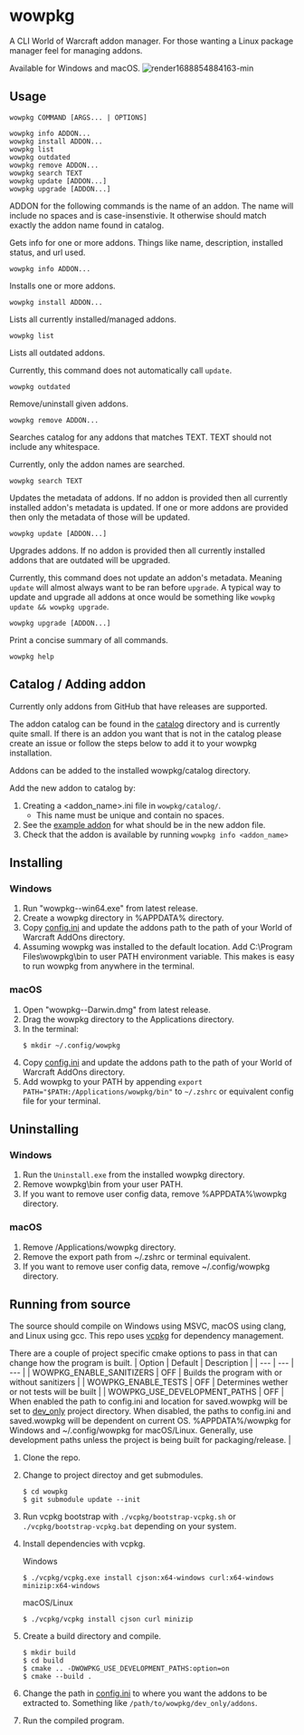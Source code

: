 # wowpkg
A CLI World of Warcraft addon manager. For those wanting a Linux package manager feel for managing addons.

Available for Windows and macOS.
![render1688854884163-min](https://github.com/ccassise/wowpkg/assets/58533624/8f9a8a1a-3bcf-49d2-ad8f-af6307c4e77a)

## Usage
```
wowpkg COMMAND [ARGS... | OPTIONS]

wowpkg info ADDON...
wowpkg install ADDON...
wowpkg list
wowpkg outdated
wowpkg remove ADDON...
wowpkg search TEXT
wowpkg update [ADDON...]
wowpkg upgrade [ADDON...]
```

ADDON for the following commands is the name of an addon. The name will include no spaces and is case-insenstivie. It otherwise should match exactly the addon name found in catalog.

Gets info for one or more addons. Things like name, description, installed status, and url used.
```
wowpkg info ADDON...
```

Installs one or more addons.
```
wowpkg install ADDON...
```


Lists all currently installed/managed addons.
```
wowpkg list
```


Lists all outdated addons.

Currently, this command does not automatically call `update`. 
```
wowpkg outdated
```

Remove/uninstall given addons.
```
wowpkg remove ADDON...
```

Searches catalog for any addons that matches TEXT. TEXT should not include any whitespace.

Currently, only the addon names are searched.
```
wowpkg search TEXT
```

Updates the metadata of addons. If no addon is provided then all currently installed addon's metadata is updated. If one or more addons are provided then only the metadata of those will be updated.
```
wowpkg update [ADDON...]
```

Upgrades addons. If no addon is provided then all currently installed addons that are outdated will be upgraded.

Currently, this command does not update an addon's metadata. Meaning `update` will almost always want to be ran before `upgrade`. A typical way to update and upgrade all addons at once would be something like `wowpkg update && wowpkg upgrade`.
```
wowpkg upgrade [ADDON...]
```

Print a concise summary of all commands.
```
wowpkg help
```

## Catalog / Adding addon
Currently only addons from GitHub that have releases are supported.

The addon catalog can be found in the [catalog](catalog) directory and is currently quite small. If there is an addon you want that is not in the catalog please create an issue or follow the steps below to add it to your wowpkg installation.

Addons can be added to the installed wowpkg/catalog directory.

Add the new addon to catalog by:
1. Creating a <addon_name>.ini file in `wowpkg/catalog/`.
	- This name must be unique and contain no spaces.
2. See the [example addon](dev_only/example_addon.ini) for what should be in the new addon file.
4. Check that the addon is available by running `wowpkg info <addon_name>`

## Installing

### Windows
1. Run "wowpkg-<VERSION>-win64.exe" from latest release.
2. Create a wowpkg directory in %APPDATA% directory.
3. Copy [config.ini](dev_only/config.ini) and update the addons path to the path of your World of Warcraft AddOns directory.
4. Assuming wowpkg was installed to the default location. Add C:\Program Files\wowpkg\bin to user PATH environment variable. This makes is easy to run wowpkg from anywhere in the terminal.

### macOS
1. Open "wowpkg-<VERSION>-Darwin.dmg" from latest release.
2. Drag the wowpkg directory to the Applications directory.
3. In the terminal:
	```
 	$ mkdir ~/.config/wowpkg
 	```
 4. Copy [config.ini](dev_only/config.ini) and update the addons path to the path of your World of Warcraft AddOns directory.
 5. Add wowpkg to your PATH by appending `export PATH="$PATH:/Applications/wowpkg/bin"` to `~/.zshrc` or equivalent config file for your terminal.

## Uninstalling

### Windows
1. Run the `Uninstall.exe` from the installed wowpkg directory.
2. Remove wowpkg\bin from your user PATH.
3. If you want to remove user config data, remove %APPDATA%\wowpkg directory.

### macOS
1. Remove /Applications/wowpkg directory.
2. Remove the export path from ~/.zshrc or terminal equivalent.
3. If you want to remove user config data, remove ~/.config/wowpkg directory.

## Running from source
The source should compile on Windows using MSVC, macOS using clang, and Linux using gcc. This repo uses [vcpkg](https://github.com/microsoft/vcpkg) for dependency management.

There are a couple of project specific cmake options to pass in that can change how the program is built.
| Option | Default | Description |
| --- | --- | --- |
| WOWPKG_ENABLE_SANITIZERS | OFF | Builds the program with or without sanitizers |
| WOWPKG_ENABLE_TESTS | OFF | Determines wether or not tests will be built |
| WOWPKG_USE_DEVELOPMENT_PATHS | OFF | When enabled the path to config.ini and location for saved.wowpkg will be set to [dev_only](dev_only) project directory. When disabled, the paths to config.ini and saved.wowpkg will be dependent on current OS. %APPDATA%/wowpkg for Windows and ~/.config/wowpkg for macOS/Linux. Generally, use development paths unless the project is being built for packaging/release. |

1. Clone the repo.
2. Change to project directoy and get submodules.
	```
 	$ cd wowpkg
	$ git submodule update --init
	```
 3. Run vcpkg bootstrap with `./vcpkg/bootstrap-vcpkg.sh` or `./vcpkg/bootstrap-vcpkg.bat` depending on your system.
 4. Install dependencies with vcpkg.

	Windows
	```
 	$ ./vcpkg/vcpkg.exe install cjson:x64-windows curl:x64-windows minizip:x64-windows
 	```
 	macOS/Linux
	```
 	$ ./vcpkg/vcpkg install cjson curl minizip
 	```
6. Create a build directory and compile.
	```
	$ mkdir build
 	$ cd build
 	$ cmake .. -DWOWPKG_USE_DEVELOPMENT_PATHS:option=on
 	$ cmake --build .
	```
 7. Change the path in [config.ini](dev_only/config.ini) to where you want the addons to be extracted to. Something like `/path/to/wowpkg/dev_only/addons`.
 8. Run the compiled program.
 

